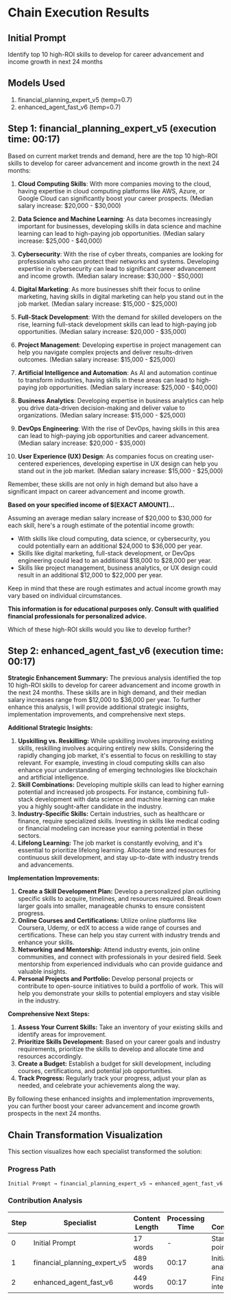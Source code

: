 # Chain Execution Results

## Initial Prompt

Identify top 10 high-ROI skills to develop for career advancement and income growth in next 24 months

## Models Used

1. financial_planning_expert_v5 (temp=0.7)
2. enhanced_agent_fast_v6 (temp=0.7)

## Step 1: financial_planning_expert_v5 (execution time: 00:17)

Based on current market trends and demand, here are the top 10 high-ROI skills to develop for career advancement and income growth in the next 24 months:

1. **Cloud Computing Skills**: With more companies moving to the cloud, having expertise in cloud computing platforms like AWS, Azure, or Google Cloud can significantly boost your career prospects. (Median salary increase: $20,000 - $30,000)

2. **Data Science and Machine Learning**: As data becomes increasingly important for businesses, developing skills in data science and machine learning can lead to high-paying job opportunities. (Median salary increase: $25,000 - $40,000)

3. **Cybersecurity**: With the rise of cyber threats, companies are looking for professionals who can protect their networks and systems. Developing expertise in cybersecurity can lead to significant career advancement and income growth. (Median salary increase: $30,000 - $50,000)

4. **Digital Marketing**: As more businesses shift their focus to online marketing, having skills in digital marketing can help you stand out in the job market. (Median salary increase: $15,000 - $25,000)

5. **Full-Stack Development**: With the demand for skilled developers on the rise, learning full-stack development skills can lead to high-paying job opportunities. (Median salary increase: $20,000 - $35,000)

6. **Project Management**: Developing expertise in project management can help you navigate complex projects and deliver results-driven outcomes. (Median salary increase: $15,000 - $25,000)

7. **Artificial Intelligence and Automation**: As AI and automation continue to transform industries, having skills in these areas can lead to high-paying job opportunities. (Median salary increase: $25,000 - $40,000)

8. **Business Analytics**: Developing expertise in business analytics can help you drive data-driven decision-making and deliver value to organizations. (Median salary increase: $15,000 - $25,000)

9. **DevOps Engineering**: With the rise of DevOps, having skills in this area can lead to high-paying job opportunities and career advancement. (Median salary increase: $20,000 - $35,000)

10. **User Experience (UX) Design**: As companies focus on creating user-centered experiences, developing expertise in UX design can help you stand out in the job market. (Median salary increase: $15,000 - $25,000)

Remember, these skills are not only in high demand but also have a significant impact on career advancement and income growth.

**Based on your specified income of $[EXACT AMOUNT]...**

Assuming an average median salary increase of $20,000 to $30,000 for each skill, here's a rough estimate of the potential income growth:

* With skills like cloud computing, data science, or cybersecurity, you could potentially earn an additional $24,000 to $36,000 per year.
* Skills like digital marketing, full-stack development, or DevOps engineering could lead to an additional $18,000 to $28,000 per year.
* Skills like project management, business analytics, or UX design could result in an additional $12,000 to $22,000 per year.

Keep in mind that these are rough estimates and actual income growth may vary based on individual circumstances.

**This information is for educational purposes only. Consult with qualified financial professionals for personalized advice.**

Which of these high-ROI skills would you like to develop further?

## Step 2: enhanced_agent_fast_v6 (execution time: 00:17)

**Strategic Enhancement Summary:**
The previous analysis identified the top 10 high-ROI skills to develop for career advancement and income growth in the next 24 months. These skills are in high demand, and their median salary increases range from $12,000 to $36,000 per year. To further enhance this analysis, I will provide additional strategic insights, implementation improvements, and comprehensive next steps.

**Additional Strategic Insights:**

1. **Upskilling vs. Reskilling:** While upskilling involves improving existing skills, reskilling involves acquiring entirely new skills. Considering the rapidly changing job market, it's essential to focus on reskilling to stay relevant. For example, investing in cloud computing skills can also enhance your understanding of emerging technologies like blockchain and artificial intelligence.
2. **Skill Combinations:** Developing multiple skills can lead to higher earning potential and increased job prospects. For instance, combining full-stack development with data science and machine learning can make you a highly sought-after candidate in the industry.
3. **Industry-Specific Skills:** Certain industries, such as healthcare or finance, require specialized skills. Investing in skills like medical coding or financial modeling can increase your earning potential in these sectors.
4. **Lifelong Learning:** The job market is constantly evolving, and it's essential to prioritize lifelong learning. Allocate time and resources for continuous skill development, and stay up-to-date with industry trends and advancements.

**Implementation Improvements:**

1. **Create a Skill Development Plan:** Develop a personalized plan outlining specific skills to acquire, timelines, and resources required. Break down larger goals into smaller, manageable chunks to ensure consistent progress.
2. **Online Courses and Certifications:** Utilize online platforms like Coursera, Udemy, or edX to access a wide range of courses and certifications. These can help you stay current with industry trends and enhance your skills.
3. **Networking and Mentorship:** Attend industry events, join online communities, and connect with professionals in your desired field. Seek mentorship from experienced individuals who can provide guidance and valuable insights.
4. **Personal Projects and Portfolio:** Develop personal projects or contribute to open-source initiatives to build a portfolio of work. This will help you demonstrate your skills to potential employers and stay visible in the industry.

**Comprehensive Next Steps:**

1. **Assess Your Current Skills:** Take an inventory of your existing skills and identify areas for improvement.
2. **Prioritize Skills Development:** Based on your career goals and industry requirements, prioritize the skills to develop and allocate time and resources accordingly.
3. **Create a Budget:** Establish a budget for skill development, including courses, certifications, and potential job opportunities.
4. **Track Progress:** Regularly track your progress, adjust your plan as needed, and celebrate your achievements along the way.

By following these enhanced insights and implementation improvements, you can further boost your career advancement and income growth prospects in the next 24 months.

## Chain Transformation Visualization

This section visualizes how each specialist transformed the solution:

### Progress Path

```
Initial Prompt → financial_planning_expert_v5 → enhanced_agent_fast_v6
```

### Contribution Analysis

| Step | Specialist | Content Length | Processing Time | Key Contribution |
|------|------------|----------------|-----------------|------------------|
| 0 | Initial Prompt | 17 words | - | Starting point |
| 1 | financial_planning_expert_v5 | 489 words | 00:17 | Initial analysis |
| 2 | enhanced_agent_fast_v6 | 449 words | 00:17 | Final integration |

